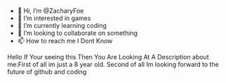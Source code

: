 - 👋 Hi, I’m @ZacharyFoe
- 👀 I’m interested in games
- 🌱 I’m currently learning coding
- 💞️ I’m looking to collaborate on something
- 📫 How to reach me I Dont Know

<!---
ZacharyFoe/ZacharyFoe is a ✨ special ✨ repository because its `README.md` (this file) appears on your GitHub profile.
You can click the Preview link to take a look at your changes.
--->Hello If Your seeing this Then You Are Looking At A Description about me:First of all im just a 8 year old. Second of all Im looking forward to the future of github and coding
